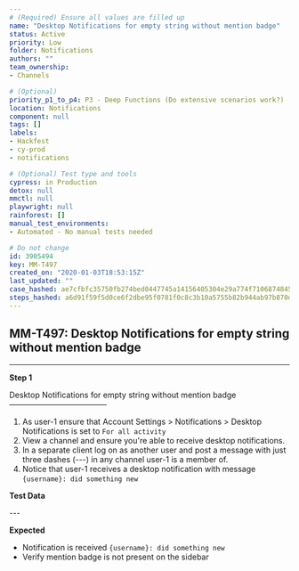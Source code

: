 ```yaml
---
# (Required) Ensure all values are filled up
name: "Desktop Notifications for empty string without mention badge"
status: Active
priority: Low
folder: Notifications
authors: ""
team_ownership: 
- Channels

# (Optional)
priority_p1_to_p4: P3 - Deep Functions (Do extensive scenarios work?)
location: Notifications
component: null
tags: []
labels: 
- Hackfest
- cy-prod
- notifications

# (Optional) Test type and tools
cypress: in Production
detox: null
mmctl: null
playwright: null
rainforest: []
manual_test_environments: 
- Automated - No manual tests needed

# Do not change
id: 3905494
key: MM-T497
created_on: "2020-01-03T18:53:15Z"
last_updated: ""
case_hashed: ae7cfbfc35750fb274bed0447745a14156405304e29a774f7106874845f4e15e5ef289fa50cd87cfe4ca40fe27ff0970
steps_hashed: a6d91f59f5d0ce6f2dbe95f0781f0c8c3b10a5755b82b944ab97b870d7ea7bc8ef6b9a6b4de079e1cba849f5dccdf8b3
---
```


<!-- (Auto-generated) Based on frontmatter's "key" and "name" -->

## MM-T497: Desktop Notifications for empty string without mention badge

---

**Step 1**

Desktop Notifications for empty string without mention badge\
–––––––––––––––––––––––––

1. As user-1 ensure that Account Settings > Notifications > Desktop Notifications is set to `For all activity`
2. View a channel and ensure you're able to receive desktop notifications.
3. In a separate client log on as another user and post a message with just three dashes (---) in any channel user-1 is a member of.
4. Notice that user-1 receives a desktop notification with message `{username}: did something new`

**Test Data**

\---

**Expected**

- Notification is received `{username}: did something new`
- Verify mention badge is not present on the sidebar
